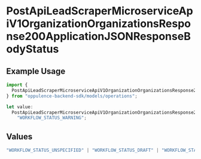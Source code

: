 # PostApiLeadScraperMicroserviceApiV1OrganizationOrganizationsResponse200ApplicationJSONResponseBodyStatus

## Example Usage

```typescript
import {
  PostApiLeadScraperMicroserviceApiV1OrganizationOrganizationsResponse200ApplicationJSONResponseBodyStatus,
} from "oppulence-backend-sdk/models/operations";

let value:
  PostApiLeadScraperMicroserviceApiV1OrganizationOrganizationsResponse200ApplicationJSONResponseBodyStatus =
    "WORKFLOW_STATUS_WARNING";
```

## Values

```typescript
"WORKFLOW_STATUS_UNSPECIFIED" | "WORKFLOW_STATUS_DRAFT" | "WORKFLOW_STATUS_ACTIVE" | "WORKFLOW_STATUS_PAUSED" | "WORKFLOW_STATUS_FAILED" | "WORKFLOW_STATUS_COMPLETED" | "WORKFLOW_STATUS_ARCHIVED" | "WORKFLOW_STATUS_PENDING_APPROVAL" | "WORKFLOW_STATUS_VALIDATING" | "WORKFLOW_STATUS_QUOTA_EXCEEDED" | "WORKFLOW_STATUS_WARNING"
```